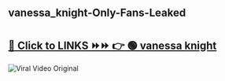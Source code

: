 
 ## vanessa_knight-Only-Fans-Leaked

# <h2><a href="https://clipsfans.com/vanessa_knight&ref=git">🔗 Click to LINKS ⏩⏩ 👉 🟢 vanessa knight </a></h2>

<a href="https://clipsfans.com/vanessa_knight&ref=git" rel="nofollow" data-target="animated-image.originalLink"><img src="https://i.ibb.co.com/xMMVF88/686577567.gif" alt="Viral Video Original" style="max-width: 100%; display: inline-block;" data-target="animated-image.originalImage"></a>
